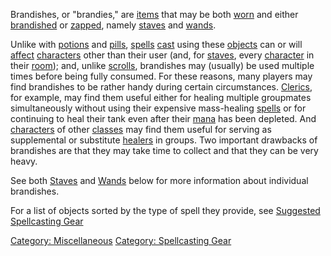 Brandishes, or "brandies," are [items](:Category:_Objects "wikilink")
that may be both [worn](Wear "wikilink") and either
[brandished](Brandish "wikilink") or [zapped](Zap "wikilink"), namely
[staves](:Category:_Staves "wikilink") and
[wands](:Category:_Wands "wikilink").

Unlike with [potions](:Category:_Potions "wikilink") and
[pills](:Category:_Pills "wikilink"),
[spells](:Category:_Spells "wikilink") [cast](Cast "wikilink") using
these [objects](:Category:_Objects "wikilink") can or will
[affect](Affects "wikilink")
[characters](:Category:_Characters "wikilink") other than their user
(and, for [staves](:Category:_Staves "wikilink"), every
[character](:Category:_Characters "wikilink") in their
[room](:Category:_Rooms "wikilink")); and, unlike
[scrolls](:Category:_Scrolls "wikilink"), brandishes may (usually) be
used multiple times before being fully consumed. For these reasons, many
players may find brandishes to be rather handy during certain
circumstances. [Clerics](:Category:_Clerics "wikilink"), for example,
may find them useful either for healing multiple groupmates
simultaneously without using their expensive mass-healing
[spells](:Category:_Spells "wikilink") or for continuing to heal their
tank even after their [mana](Mana_Points "wikilink") has been depleted.
And [characters](:Category:_Characters "wikilink") of other
[classes](:Category:_Classes "wikilink") may find them useful for
serving as supplemental or substitute [healers](Healers "wikilink") in
groups. Two important drawbacks of brandishes are that they may take
time to collect and that they can be very heavy.

See both [Staves](:Category:_Staves "wikilink") and
[Wands](:Category:_Wands "wikilink") below for more information about
individual brandishes.

For a list of objects sorted by the type of spell they provide, see
[Suggested Spellcasting Gear](Suggested_Spellcasting_Gear "wikilink")

[Category: Miscellaneous](Category:_Miscellaneous "wikilink") [Category:
Spellcasting Gear](Category:_Spellcasting_Gear "wikilink")
